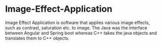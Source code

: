 # Image-Effect-Application
Image Effect Application is software that applies various image effects, such as contrast, saturation etc. to image.  The Java was the interface between Angular and Spring boot whereas C++ takes the java objects and translates them to C++ objects.
